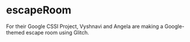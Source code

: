 # escapeRoom
For their Google CSSI Project, Vyshnavi and Angela are making a Google-themed escape room using Glitch.
